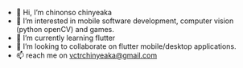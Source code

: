 - 👋 Hi, I’m chinonso chinyeaka
- 👀 I’m interested in mobile software development, computer vision (python openCV) and games.
- 🌱 I’m currently learning flutter
- 💞️ I’m looking to collaborate on flutter mobile/desktop applications.
- 📫 reach me on vctrchinyeaka@gmail.com

<!---
viktorvoltz/viktorvoltz is a ✨ special ✨ repository because its `README.md` (this file) appears on your GitHub profile.
You can click the Preview link to take a look at your changes.
--->
